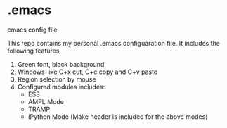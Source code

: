 .emacs
======

emacs config file

This repo contains my personal .emacs configuaration file. It includes the following features,


1. Green font, black background
2. Windows-like C+x cut, C+c copy and C+v paste
3. Region selection by mouse
4. Configured modules includes:
   - ESS
   - AMPL Mode
   - TRAMP
   - IPython Mode
   (Make header is included for the above modes)

